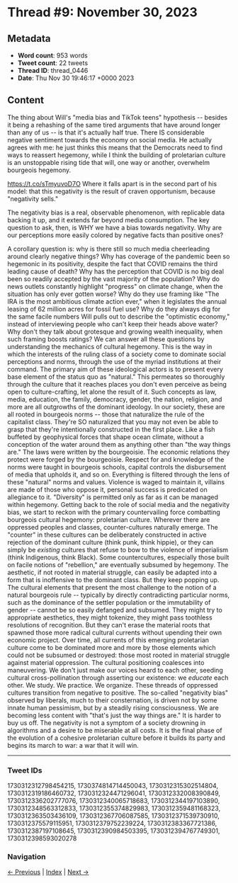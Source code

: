 # Thread #9: November 30, 2023

## Metadata
- **Word count**: 953 words
- **Tweet count**: 22 tweets
- **Thread ID**: thread_0446
- **Date**: Thu Nov 30 19:46:17 +0000 2023

## Content

The thing about Will's "media bias and TikTok teens" hypothesis -- besides it being a rehashing of the same tired arguments that have around longer than any of us -- is that it's actually half true. There IS considerable negative sentiment towards the economy on social media. He actually agrees with me: he just thinks this means that the Democrats need to find ways to reassert hegemony, while I think the building of proletarian culture is an unstoppable rising tide that will, one way or another, overwhelm bourgeois hegemony.

https://t.co/sTmyuvoD7O Where it falls apart is in the second part of his model: that this negativity is the result of craven opportunism, because "negativity sells."

The negativity bias is a real, observable phenomenon, with replicable data backing it up, and it extends far beyond media consumption. The key question to ask, then, is WHY we have a bias towards negativity. Why are our perceptions more easily colored by negative facts than positive ones?

A corollary question is: why is there still so much media cheerleading around clearly negative things? Why has coverage of the pandemic been so hegemonic in its positivity, despite the fact that COVID remains the third leading cause of death? Why has the perception that COVID is no big deal been so readily accepted by the vast majority of the population? Why do news outlets constantly highlight "progress" on climate change, when the situation has only ever gotten worse? Why do they use framing like "The IRA is the most ambitious climate action ever," when it legislates the annual leasing of 62 million acres for fossil fuel use? Why do they always dig for the same facile numbers Will pulls out to describe the "optimistic economy," instead of interviewing people who can't keep their heads above water? Why don't they talk about grotesque and growing wealth inequality, when such framing boosts ratings? We can answer all these questions by understanding the mechanics of cultural hegemony. This is the way in which the interests of the ruling class of a society come to dominate social perceptions and norms, through the use of the myriad institutions at their command. The primary aim of these ideological actors is to present every base element of the status quo as "natural." This permeates so thoroughly through the culture that it reaches places you don't even perceive as being open to culture-crafting, let alone the result of it. Such concepts as law, media, education, the family, democracy, gender, the nation, religion, and more are all outgrowths of the dominant ideology. In our society, these are all rooted in bourgeois norms -- those that naturalize the rule of the capitalist class. They're SO naturalized that you may not even be able to grasp that they're intentionally constructed in the first place. Like a fish buffeted by geophysical forces that shape ocean climate, without a conception of the water around them as anything other than "the way things are." The laws were written by the bourgeoisie. The economic relations they protect were forged by the bourgeoisie. Respect for and knowledge of the norms were taught in bourgeois schools, capital controls the disbursement of media that upholds it, and so on. Everything is filtered through the lens of these "natural" norms and values. Violence is waged to maintain it, villains are made of those who oppose it, personal success is predicated on allegiance to it. "Diversity" is permitted only as far as it can be managed within hegemony. Getting back to the role of social media and the negativity bias, we start to reckon with the primary countervailing force combatting bourgeois cultural hegemony: proletarian culture. Wherever there are oppressed peoples and classes, counter-cultures naturally emerge. The "counter" in these cultures can be deliberately constructed in active rejection of the dominant culture (think punk, think hippie), or they can simply be *existing* cultures that refuse to bow to the violence of imperialism (think Indigenous, think Black). Some countercultures, especially those built on facile notions of "rebellion," are eventually subsumed by hegemony. The aesthetic, if not rooted in material struggle, can easily be adapted into a form that is inoffensive to the dominant class. But they keep popping up. The cultural elements that present the most challenge to the notion of a natural bourgeois rule -- typically by directly contradicting particular norms, such as the dominance of the settler population or the immutability of gender -- cannot be so easily defanged and subsumed. They might try to appropriate aesthetics, they might tokenize, they might pass toothless resolutions of recognition. But they can't erase the material roots that spawned those more radical cultural currents without upending their own economic project. Over time, all currents of this emerging proletarian culture come to be dominated more and more by those elements which could not be subsumed or destroyed: those most rooted in material struggle against material oppression. The cultural positioning coalesces into maneuvering. We don't just make our voices heard to each other, seeding cultural cross-pollination through asserting our existence: we *educate* each other. We study. We practice. We organize. These threads of oppressed cultures transition from negative to positive. The so-called "negativity bias" observed by liberals, much to their consternation, is driven not by some innate human pessimism, but by a steadily rising consciousness. We are becoming less content with "that's just the way things are." It is harder to buy us off. The negativity is not a symptom of a society drowning in algorithms and a desire to be miserable at all costs. It is the final phase of the evolution of a cohesive proletarian culture before it builds its party and begins its march to war: a war that it will win.

---

### Tweet IDs
1730312312798454215, 1730374814714450043, 1730312315302514804, 1730312319186460732, 1730312324471296041, 1730312332008390849, 1730312336202777076, 1730312340065718683, 1730312344197103890, 1730312348563312833, 1730312355374829983, 1730312359481168323, 1730312363503436109, 1730312367706087585, 1730312371539730910, 1730312375579115951, 1730312379752239224, 1730312383367721386, 1730312387197108645, 1730312390984503395, 1730312394767749301, 1730312398593020278

### Navigation
[← Previous](#008) | [Index](index.md) | [Next →](#010)
